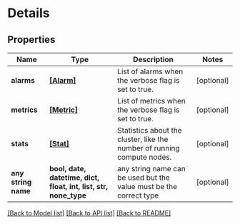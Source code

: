 # Details


## Properties
Name | Type | Description | Notes
------------ | ------------- | ------------- | -------------
**alarms** | [**[Alarm]**](Alarm.md) | List of alarms when the verbose flag is set to true. | [optional] 
**metrics** | [**[Metric]**](Metric.md) | List of metrics when the verbose flag is set to true. | [optional] 
**stats** | [**[Stat]**](Stat.md) | Statistics about the cluster, like the number of running compute nodes. | [optional] 
**any string name** | **bool, date, datetime, dict, float, int, list, str, none_type** | any string name can be used but the value must be the correct type | [optional]

[[Back to Model list]](../README.md#documentation-for-models) [[Back to API list]](../README.md#documentation-for-api-endpoints) [[Back to README]](../README.md)


